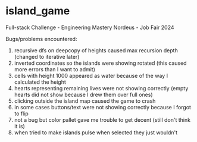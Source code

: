 # island_game
Full-stack Challenge - Engineering Mastery Nordeus - Job Fair 2024


Bugs/problems encountered:
1. recursive dfs on deepcopy of heights caused max recursion depth (changed to iterative later)
2. inverted coordinates so the islands were showing rotated (this caused more errors than I want to admit)
3. cells with height 1000 appeared as water because of the way I calculated the height
4. hearts representing remaining lives were not showing correctly (empty hearts did not show because I drew them over full ones)
5. clicking outside the island map caused the game to crash 
6. in some cases buttons/text were not showing correctly because I forgot to flip
7. not a bug but color pallet gave me trouble to get decent (still don't think it is)
8. when tried to make islands pulse when selected they just wouldn't 